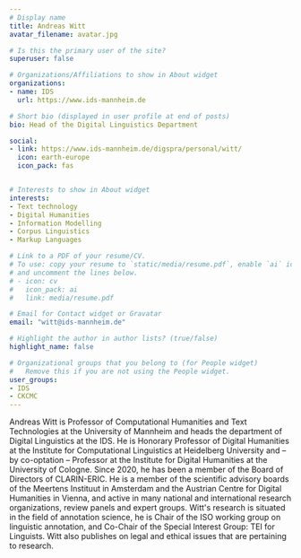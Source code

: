 ```yaml
---
# Display name
title: Andreas Witt
avatar_filename: avatar.jpg

# Is this the primary user of the site?
superuser: false

# Organizations/Affiliations to show in About widget
organizations:
- name: IDS
  url: https://www.ids-mannheim.de

# Short bio (displayed in user profile at end of posts)
bio: Head of the Digital Linguistics Department

social:
- link: https://www.ids-mannheim.de/digspra/personal/witt/
  icon: earth-europe
  icon_pack: fas


# Interests to show in About widget
interests:
- Text technology
- Digital Humanities
- Information Modelling
- Corpus Linguistics
- Markup Languages

# Link to a PDF of your resume/CV.
# To use: copy your resume to `static/media/resume.pdf`, enable `ai` icons in `params.toml`, 
# and uncomment the lines below.
# - icon: cv
#   icon_pack: ai
#   link: media/resume.pdf

# Email for Contact widget or Gravatar
email: "witt@ids-mannheim.de"

# Highlight the author in author lists? (true/false)
highlight_name: false

# Organizational groups that you belong to (for People widget)
#   Remove this if you are not using the People widget.
user_groups:
- IDS
- CKCMC 
---
```


Andreas Witt is Professor of Computational Humanities and Text
Technologies at the University of Mannheim and heads the department of
Digital Linguistics at the IDS. He is Honorary Professor of Digital
Humanities at the Institute for Computational Linguistics at
Heidelberg University and – by co-optation – Professor at the
Institute for Digital Humanities at the University of Cologne. Since
2020, he has been a member of the Board of Directors of
CLARIN-ERIC. He is a member of the scientific advisory boards of the
Meertens Instituut in Amsterdam and the Austrian Centre for Digital
Humanities in Vienna, and active in many national and international
research organizations, review panels and expert groups. Witt's
research is situated in the field of annotation science, he is Chair
of the ISO working group on linguistic annotation, and Co-Chair of the
Special Interest Group: TEI for Linguists. Witt also publishes on
legal and ethical issues that are pertaining to research.
